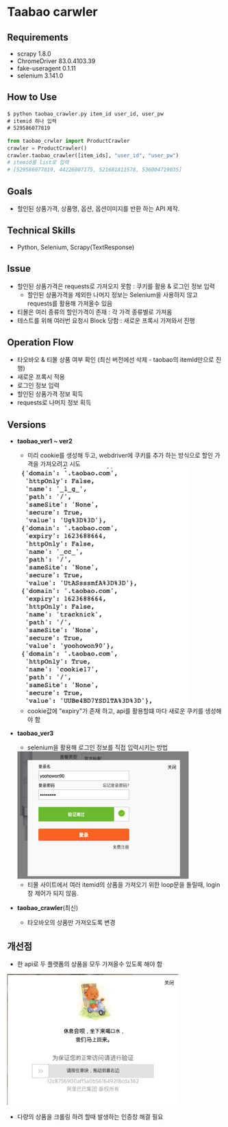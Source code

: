 # Taabao carwler


## Requirements
- scrapy 1.8.0
- ChromeDriver 83.0.4103.39
- fake-useragent 0.1.11
- selenium 3.141.0

## How to Use

```shell
$ python taobao_crawler.py item_id user_id, user_pw
# itemid 하나 입력
# 529586077819
```



```python
from taobao_crwler import ProductCrawler
crawler = ProductCrawler()
crawler.taobao_crawler([item_ids], "user_id", "user_pw")
# itemid를 list로 입력
# [529586077819, 44226087175, 521681811578, 536004719035]
```

## Goals
- 할인된 상품가격, 상품명, 옵션, 옵션이미지를 반환 하는 API 제작.

## Technical Skills
- Python, Selenium, Scrapy(TextResponse)

## Issue
- 할인된 상품가격은 requests로 가져오지 못함 : 쿠키를 활용 & 로그인 정보 입력
  - 할인된 상품가격을 제외한 나머지 정보는 Selenium을 사용하지 않고 requests를 활용해 가져올수 있음
- 티몰은 여러 종류의 할인가격이 존재 : 각 가격 종류별로 가져옴
- 테스트를 위해 여러번 요청시 Block 당함 : 새로운 프록시 가져와서 진행

## Operation Flow
- 타오바오 & 티몰 상품 여부 확인 (최신 버전에선 삭제 - taobao의 itemId만으로 진행)
- 새로운 프록시 적용 
- 로그인 정보 입력
- 할인된 상품가격 정보 획득
- requests로 나머지 정보 획득

## Versions
- **taobao_ver1 ~ ver2** 
    - 미리 cookie를 생성해 두고, webdriver에 쿠키를 추가 하는 방식으로 할인 가격을 가져오려고 시도

    <img src="./taobao/img/img2.png" width="400px">

    - cookie값에 "expiry"가 존재 하고, api를 활용할떄 마다 새로운 쿠키를 생성해야 함


- **taobao_ver3** 
    - selenium을 활용해 로그인 정보를 직접 입력시키는 방법 

    <img src="./taobao/img/img3.png" width="400px">
    
    - 티몰 사이트에서 여러 itemid의 상품을 가져오기 위한 loop문을 돌릴때, login창 제어가 되지 않음.

- **taobao_crawler**(최신)
  - 타오바오의 상품만 가져오도록 변경


## 개선점
  - 한 api로 두 플랫폼의 상품을 모두 가져올수 있도록 해야 함

  <img src="./taobao/img/img1.png" width="400px">

  - 다량의 상품을 크롤링 하려 할때 발생하는 인증창 해결 필요
